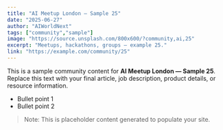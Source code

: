 ```yaml
---
title: "AI Meetup London — Sample 25"
date: "2025-06-27"
author: "AIWorldNext"
tags: ["community","sample"]
image: "https://source.unsplash.com/800x600/?community,ai,25"
excerpt: "Meetups, hackathons, groups — example 25."
link: "https://example.com/community/25"
---
```


This is a sample community content for **AI Meetup London — Sample 25**. Replace this text with your final article, job description, product details, or resource information.

- Bullet point 1
- Bullet point 2

> Note: This is placeholder content generated to populate your site.
